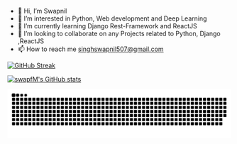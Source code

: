- 👋 Hi, I’m Swapnil
- 👀 I’m interested in Python, Web development and Deep Learning
- 🌱 I’m currently learning Django Rest-Framework and ReactJS
- 💞️ I’m looking to collaborate on any Projects related to Python, Django ,ReactJS
- 📫 How to reach me singhswapnil507@gmail.com



[![GitHub Streak](https://github-readme-streak-stats.herokuapp.com?user=swapfM&theme=dark&hide_border=true)](https://git.io/streak-stats)

[![swapfM's GitHub stats](https://github-readme-stats.vercel.app/api?username=swapfM)](https://github.com/anuraghazra/github-readme-stats)


<!---
swapfM/swapfM is a ✨ special ✨ repository because its `README.md` (this file) appears on your GitHub profile.
You can click the Preview link to take a look at your changes.
--->


  ![Snake animation](https://github.com/swapfM/sawwesome/blob/main/naja-rocks-swapfM.svg)
